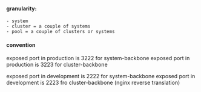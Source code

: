 
#### granularity:
	- system
	- cluster = a couple of systems
	- pool = a couple of clusters or systems

#### convention
exposed port in production is 3222 for system-backbone
exposed port in production is 3223 for cluster-backbone

exposed port in development is 2222 for system-backbone
exposed port in development is 2223 fro cluster-backbone (nginx reverse translation)

